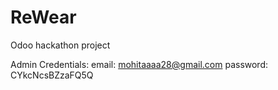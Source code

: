 # ReWear
Odoo hackathon project

Admin Credentials:
email: mohitaaaa28@gmail.com
password: CYkcNcsBZzaFQ5Q
